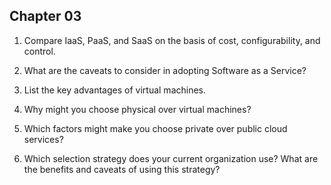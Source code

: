 ## Chapter 03

1. Compare IaaS, PaaS, and SaaS on the basis of cost, configurability, and control.

2. What are the caveats to consider in adopting Software as a Service?

3. List the key advantages of virtual machines.

4. Why might you choose physical over virtual machines?

5. Which factors might make you choose private over public cloud services?

6. Which selection strategy does your current organization use? What are the benefits and caveats of using this strategy?

